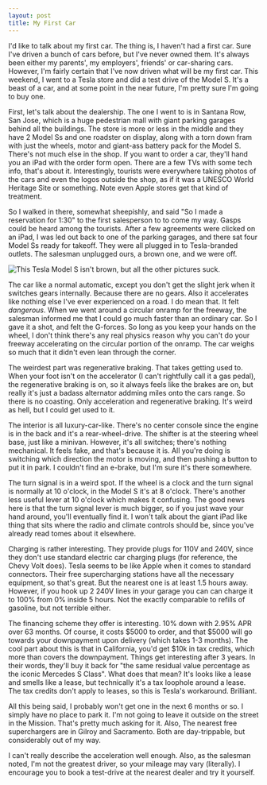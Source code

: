 ```yaml
---
layout: post
title: My First Car 
---
```


I'd like to talk about my first car. The thing is, I haven't had a first car. Sure I've driven a bunch of cars before, but I've never owned them. It's always been either my parents', my employers', friends' or car-sharing cars. However, I'm fairly certain that I've now driven what will be my first car. This weekend, I went to a Tesla store and did a test drive of the Model S. It's a beast of a car, and at some point in the near future, I'm pretty sure I'm going to buy one.

First, let's talk about the dealership. The one I went to is in Santana Row, San Jose, which is a huge pedestrian mall with giant parking garages behind all the buildings. The store is more or less in the middle and they have 2 Model Ss and one roadster on display, along with a torn down fram with just the wheels, motor and giant-ass battery pack for the Model S. There's not much else in the shop. If you want to order a car, they'll hand you an iPad with the order form open. There are a few TVs with some tech info, that's about it. Interestingly, tourists were everywhere taking photos of the cars and even the logos outside the shop, as if it was a UNESCO World Heritage Site or something. Note even Apple stores get that kind of treatment. 

So I walked in there, somewhat sheepishly, and said "So I made a reservation for 1:30" to the first salesperson to to come my way. Gasps could be heard among the tourists. After a few agreements were clicked on an iPad, I was led out back to one of the parking garages, and there sat four Model Ss ready for takeoff. They were all plugged in to Tesla-branded outlets. The salesman unplugged ours, a brown one, and we were off.

![This Tesla Model S isn't brown, but all the other pictures suck.](http://www.blogcdn.com/www.autoblog.com/media/2012/09/2012-tesla-model-s-fd.jpg)

The car like a normal automatic, except you don't get the slight jerk when it switches gears internally. Because there are no gears. Also it accelerates like nothing else I've ever experienced on a road. I do mean that. It felt *dangerous*. When we went around a circular onramp for the freeway, the salesman informed me that I could go much faster than an ordinary car. So I gave it a shot, and felt the G-forces. So long as you keep your hands on the wheel, I don't think there's any real physics reason why you can't do your freeway accelerating on the circular portion of the onramp. The car weighs so much that it didn't even lean through the corner.

The weirdest part was regenerative braking. That takes getting used to. When your foot isn't on the accelerator (I can't rightfully call it a gas pedal), the regenerative braking is on, so it always feels like the brakes are on, but really it's just a badass alternator addming miles onto the cars range. So there is no coasting. Only acceleration and regenerative braking. It's weird as hell, but I could get used to it.

The interior is all luxury-car-like. There's no center console since the engine is in the back and it's a rear-wheel-drive. The shifter is at the steering wheel base, just like a minivan. However, it's all switches; there's nothing mechanical. It feels fake, and that's because it is. All you're doing is switching which direction the motor is moving, and then pushing a button to put it in park. I couldn't find an e-brake, but I'm sure it's there somewhere. 

The turn signal is in a weird spot. If the wheel is a clock and the turn signal is normally at 10 o'clock, in the Model S it's at 8 o'clock. There's another less useful lever at 10 o'clock which makes it confusing. The good news here is that the turn signal lever is much bigger, so if you just wave your hand around, you'll eventually find it. I won't talk about the giant iPad like thing that sits where the radio and climate controls should be, since you've already read tomes about it elsewhere.

Charging is rather interesting. They provide plugs for 110V and 240V, since they don't use standard electric car charging plugs (for reference, the Chevy Volt does). Tesla seems to be like Apple when it comes to standard connectors. Their free supercharging stations have all the necessary equipment, so that's great. But the nearest one is at least 1.5 hours away. However, if you hook up 2 240V lines in your garage you can can charge it to 100% from 0% inside 5 hours. Not the exactly comparable to refills of gasoline, but not terrible either.

The financing scheme they offer is interesting. 10% down with 2.95% APR over 63 months. Of course, it costs $5000 to order, and that $5000 will go towards your downpayment upon delivery (which takes 1-3 months). The cool part about this is that in California, you'd get $10k in tax credits, which more than covers the downpayment. Things get interesting after 3 years. In their words, they'll buy it back for "the same residual value percentage as the iconic Mercedes S Class". What does that mean? It's looks like a lease and smells like a lease, but technically it's a tax loophole around a lease. The tax credits don't apply to leases, so this is Tesla's workaround. Brilliant.

All this being said, I probably won't get one in the next 6 months or so. I simply have no place to park it. I'm not going to leave it outside on the street in the Mission. That's pretty much asking for it. Also, The nearest free superchargers are in Gilroy and Sacramento. Both are day-trippable, but considerably out of my way.

I can't really describe the acceleration well enough. Also, as the salesman noted, I'm not the greatest driver, so your mileage may vary (literally). I encourage you to book a test-drive at the nearest dealer and try it yourself.
